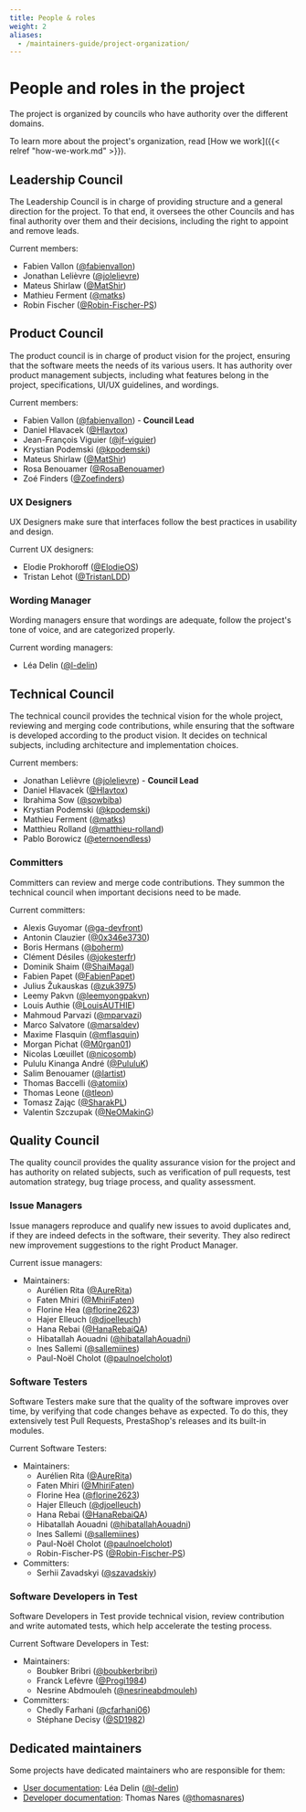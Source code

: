 ```yaml
---
title: People & roles
weight: 2
aliases:
  - /maintainers-guide/project-organization/
---
```


# People and roles in the project

The project is organized by councils who have authority over the different domains.

To learn more about the project's organization, read [How we work]({{< relref "how-we-work.md" >}}).

## Leadership Council

The Leadership Council is in charge of providing structure and a general direction for the project. To that end, it oversees the other Councils and has final authority over them and their decisions, including the right to appoint and remove leads.

Current members:

- Fabien Vallon ([@fabienvallon](https://github.com/fabienvallon))
- Jonathan Lelièvre ([@jolelievre](https://github.com/jolelievre))
- Mateus Shirlaw ([@MatShir](https://github.com/MatShir))
- Mathieu Ferment ([@matks](https://github.com/matks))
- Robin Fischer ([@Robin-Fischer-PS](https://github.com/Robin-Fischer-PS))

## Product Council

The product council is in charge of product vision for the project, ensuring that the software meets the needs of its various users. It has authority over product management subjects, including what features belong in the project, specifications, UI/UX guidelines, and wordings.

Current members:

- Fabien Vallon ([@fabienvallon](https://github.com/fabienvallon)) - **Council Lead**
- Daniel Hlavacek ([@Hlavtox](https://github.com/Hlavtox))
- Jean-François Viguier ([@jf-viguier](https://github.com/jf-viguier))
- Krystian Podemski ([@kpodemski](https://github.com/kpodemski))
- Mateus Shirlaw ([@MatShir](https://github.com/MatShir))
- Rosa Benouamer ([@RosaBenouamer](https://github.com/RosaBenouamer))
- Zoé Finders ([@Zoefinders](https://github.com/Zoefinders))

### UX Designers

UX Designers make sure that interfaces follow the best practices in usability and design.

Current UX designers:

- Elodie Prokhoroff ([@ElodieOS](https://github.com/ElodieOS))
- Tristan Lehot ([@TristanLDD](https://github.com/TristanLDD))

### Wording Manager

Wording managers ensure that wordings are adequate, follow the project's tone of voice, and are categorized properly.

Current wording managers:

- Léa Delin ([@l-delin](https://github.com/l-delin))

## Technical Council

The technical council provides the technical vision for the whole project, reviewing and merging code contributions, while ensuring that the software is developed according to the product vision. It decides on technical subjects, including architecture and implementation choices.

Current members:

- Jonathan Lelièvre ([@jolelievre](https://github.com/jolelievre)) - **Council Lead**
- Daniel Hlavacek ([@Hlavtox](https://github.com/Hlavtox))
- Ibrahima Sow ([@sowbiba](https://github.com/sowbiba))
- Krystian Podemski ([@kpodemski](https://github.com/kpodemski))
- Mathieu Ferment ([@matks](https://github.com/matks))
- Matthieu Rolland ([@matthieu-rolland](https://github.com/matthieu-rolland))
- Pablo Borowicz ([@eternoendless](https://github.com/eternoendless))

### Committers

Committers can review and merge code contributions. They summon the technical council when important decisions need to be made.

Current committers:

- Alexis Guyomar ([@ga-devfront](https://github.com/ga-devfront))
- Antonin Clauzier ([@0x346e3730](https://github.com/0x346e3730))
- Boris Hermans ([@boherm](https://github.com/boherm))
- Clément Désiles ([@jokesterfr](https://github.com/jokesterfr))
- Dominik Shaim ([@ShaiMagal](https://github.com/ShaiMagal))
- Fabien Papet ([@FabienPapet](https://github.com/FabienPapet))
- Julius Žukauskas ([@zuk3975](https://github.com/zuk3975))
- Leemy Pakvn ([@leemyongpakvn](https://github.com/leemyongpakvn))
- Louis Authie ([@LouisAUTHIE](https://github.com/LouisAUTHIE))
- Mahmoud Parvazi ([@mparvazi](https://github.com/mparvazi))
- Marco Salvatore ([@marsaldev](https://github.com/marsaldev))
- Maxime Flasquin ([@mflasquin](https://github.com/mflasquin))
- Morgan Pichat ([@M0rgan01](https://github.com/M0rgan01))
- Nicolas Lœuillet ([@nicosomb](https://github.com/nicosomb))
- Pululu Kinanga André ([@PululuK](https://github.com/PululuK))
- Salim Benouamer ([@lartist](https://github.com/lartist))
- Thomas Baccelli ([@atomiix](https://github.com/atomiix))
- Thomas Leone ([@tleon](https://github.com/tleon))
- Tomasz Zając ([@SharakPL](https://github.com/SharakPL))
- Valentin Szczupak ([@NeOMakinG](https://github.com/NeOMakinG))

## Quality Council

The quality council provides the quality assurance vision for the project and has authority on related subjects, such as verification of pull requests, test automation strategy, bug triage process, and quality assessment.

### Issue Managers

Issue managers reproduce and qualify new issues to avoid duplicates and, if they are indeed defects in the software, their severity. They also redirect new improvement suggestions to the right Product Manager.

Current issue managers:

* Maintainers:
  - Aurélien Rita ([@AureRita](https://github.com/AureRita))
  - Faten Mhiri ([@MhiriFaten](https://github.com/MhiriFaten))
  - Florine Hea ([@florine2623](https://github.com/florine2623))
  - Hajer Elleuch ([@djoelleuch](https://github.com/djoelleuch))
  - Hana Rebai ([@HanaRebaiQA](https://github.com/HanaRebaiQA))
  - Hibatallah Aouadni ([@hibatallahAouadni](https://github.com/hibatallahAouadni))
  - Ines Sallemi ([@sallemiines](https://github.com/sallemiines))
  - Paul-Noël Cholot ([@paulnoelcholot](https://github.com/paulnoelcholot))

### Software Testers

Software Testers make sure that the quality of the software improves over time, by verifying that code changes behave as expected. To do this, they extensively test Pull Requests, PrestaShop's releases and its built-in modules.

Current Software Testers:

* Maintainers:
  - Aurélien Rita ([@AureRita](https://github.com/AureRita))
  - Faten Mhiri ([@MhiriFaten](https://github.com/MhiriFaten))
  - Florine Hea ([@florine2623](https://github.com/florine2623))
  - Hajer Elleuch ([@djoelleuch](https://github.com/djoelleuch))
  - Hana Rebai ([@HanaRebaiQA](https://github.com/HanaRebaiQA))
  - Hibatallah Aouadni ([@hibatallahAouadni](https://github.com/hibatallahAouadni))
  - Ines Sallemi ([@sallemiines](https://github.com/sallemiines))
  - Paul-Noël Cholot ([@paulnoelcholot](https://github.com/paulnoelcholot))
  - Robin-Fischer-PS ([@Robin-Fischer-PS](https://github.com/Robin-Fischer-PS))
* Committers: 
  - Serhii Zavadskyi ([@szavadskiy](https://github.com/szavadskiy))

### Software Developers in Test

Software Developers in Test provide technical vision, review contribution and write automated tests, which help accelerate the testing process.

Current Software Developers in Test:

* Maintainers:
  - Boubker Bribri ([@boubkerbribri](https://github.com/boubkerbribri))
  - Franck Lefèvre ([@Progi1984](https://github.com/Progi1984))
  - Nesrine Abdmouleh ([@nesrineabdmouleh](https://github.com/nesrineabdmouleh))
* Committers: 
  - Chedly Farhani ([@cfarhani06](https://github.com/cfarhani06))
  - Stéphane Decisy ([@SD1982](https://github.com/SD1982))

## Dedicated maintainers

Some projects have dedicated maintainers who are responsible for them:

* [User documentation](https://docs.prestashop-project.org/): Léa Delin ([@l-delin](https://github.com/l-delin))
* [Developer documentation](https://devdocs.prestashop-project.org/): Thomas Nares ([@thomasnares](https://github.com/thomasnares))
